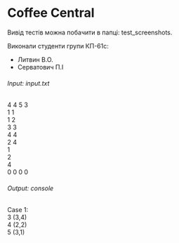 ﻿# Coffee Central

Вивід тестів можна побачити в папці: test_screenshots.

Виконали студенти групи КП-61с:
* Литвин В.О.
* Серватович П.І

###### Input: input.txt
4 4 5 3 <br />
1 1 	<br />
1 2 	<br />
3 3 	<br />
4 4 	<br />
2 4 	<br />
1 	<br />
2 	<br />
4 	<br />
0 0 0 0


###### Output: console
Case 1: <br />
3 (3,4) <br />
4 (2,2) <br />
5 (3,1)